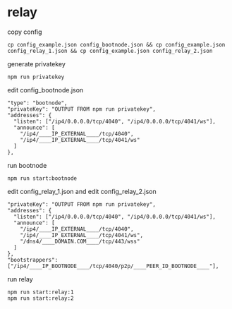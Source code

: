 # relay

copy config
```
cp config_example.json config_bootnode.json && cp config_example.json config_relay_1.json && cp config_example.json config_relay_2.json
```
generate privatekey
```
npm run privatekey
```

edit config_bootnode.json
```
"type": "bootnode",
"privateKey": "OUTPUT FROM npm run privatekey",
"addresses": {
  "listen": ["/ip4/0.0.0.0/tcp/4040", "/ip4/0.0.0.0/tcp/4041/ws"],
  "announce": [
    "/ip4/____IP_EXTERNAL____/tcp/4040",
    "/ip4/____IP_EXTERNAL____/tcp/4041/ws"
  ]
},
```

run bootnode
```
npm run start:bootnode
```

edit config_relay_1.json and edit config_relay_2.json
```
"privateKey": "OUTPUT FROM npm run privatekey",
"addresses": {
  "listen": ["/ip4/0.0.0.0/tcp/4040", "/ip4/0.0.0.0/tcp/4041/ws"],
  "announce": [
    "/ip4/____IP_EXTERNAL____/tcp/4040",
    "/ip4/____IP_EXTERNAL____/tcp/4041/ws",
    "/dns4/____DOMAIN.COM____/tcp/443/wss"
  ]
},
"bootstrappers": ["/ip4/____IP_BOOTNODE____/tcp/4040/p2p/____PEER_ID_BOOTNODE____"],
```

run relay
```
npm run start:relay:1
npm run start:relay:2
```
